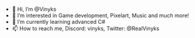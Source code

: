 - 👋 Hi, I’m @Vinyks
- 👀 I’m interested in Game development, Pixelart, Music and much more!
- 🌱 I’m currently learning advanced C#
- 📫 How to reach me, Discord: vinyks, Twitter: @RealVinyks

<!---
Vinyks/Vinyks is a ✨ special ✨ repository because its `README.md` (this file) appears on your GitHub profile.
You can click the Preview link to take a look at your changes.
--->
